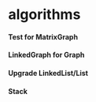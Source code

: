 # algorithms

#### Test for MatrixGraph 
#### LinkedGraph for Graph 
#### Upgrade LinkedList/List 
#### Stack
